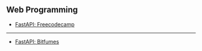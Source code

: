 <h2> Web Programming </h2>

* [FastAPI; Freecodecamp](https://www.youtube.com/watch?v=0sOvCWFmrtA)

---

* [FastAPI; Bitfumes](https://www.youtube.com/watch?v=7t2alSnE2-I)
